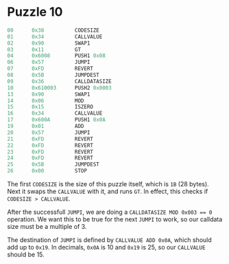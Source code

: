 # Puzzle 10

```js
00      0x38          CODESIZE
01      0x34          CALLVALUE
02      0x90          SWAP1
03      0x11          GT
04      0x6008        PUSH1 0x08
06      0x57          JUMPI
07      0xFD          REVERT
08      0x5B          JUMPDEST
09      0x36          CALLDATASIZE
10      0x610003      PUSH2 0x0003
13      0x90          SWAP1
14      0x06          MOD
15      0x15          ISZERO
16      0x34          CALLVALUE
17      0x600A        PUSH1 0x0A
19      0x01          ADD
20      0x57          JUMPI
21      0xFD          REVERT
22      0xFD          REVERT
23      0xFD          REVERT
24      0xFD          REVERT
25      0x5B          JUMPDEST
26      0x00          STOP
```

The first `CODESIZE` is the size of this puzzle itself, which is `1B` (28 bytes). Next it swaps the `CALLVALUE` with it, and runs `GT`. In effect, this checks if `CODESIZE > CALLVALUE`.

After the successfull `JUMPI`, we are doing a `CALLDATASIZE MOD 0x003 == 0` operation. We want this to be true for the next `JUMPI` to work, so our calldata size must be a multiple of 3.

The destination of `JUMPI` is defined by `CALLVALUE ADD 0x0A`, which should add up to `0x19`. In decimals, `0x0A` is 10 and `0x19` is 25, so our `CALLVALUE` should be 15.